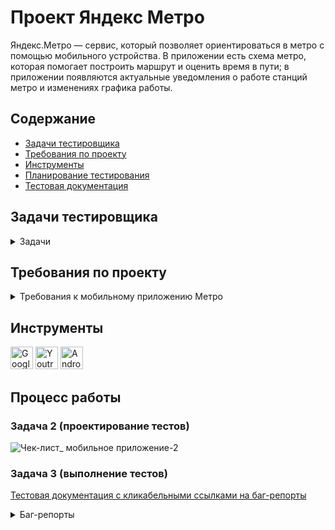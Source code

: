 # <a name="up" />Проект Яндекс Метро

Яндекс.Метро — сервис, который позволяет ориентироваться в метро с помощью мобильного устройства. В приложении есть схема метро, которая помогает построить маршрут и оценить время в пути; в приложении появляются актуальные уведомления о работе станций метро и изменениях графика работы. 

## Содержание
- [Задачи тестировщика](#задачи-тестировщика)
- [Требования по проекту](#требования-по-проекту)
- [Инструменты](#инструменты)
- [Планирование тестирования](#планирование-тестирования)
- [Тестовая документация](#тестовая-документация)

## Задачи тестировщика

<details>
<summary> Задачи </summary> 

1. Проанализировать требования к мобильному приложению Яндекс.Метро
2. Спроектировать чек-лист для тестирования мобильного приложения на часть требований (для новых фич)
3. Протестировать мобильное приложение в эмуляторе с помощью Android Studio завести баг-репорты 

***

</details>

## Требования по проекту

<details>
<summary>Требования к мобильному приложению Метро </summary>

#### 1. Список маршрутов  

1.1. В карточке маршрута отображается:  
-информация маршрута — логотипы метро и номера линий метро, также сохраняется последовательность пересадок (если есть);  
-количество пересадок (если есть);  
-временной интервал маршрута — время в пути, время отправления и прибытия;  
-кнопка «Закрыть»;  
-кнопка «Детали маршрута»;  
-поля «Откуда» (начальный пункт) и «Куда» (пункт назначения) (поля должны валидироваться).  

![iScreen Shoter - Safari - 231103172338](https://github.com/SofiiaSleptsova/Yandex_Metro/assets/147629405/abe5f1a7-4098-4e03-8dab-be5cb81da27d)

1.2. Сброс маршрута   
-pакрыть маршрут можно только тапом на крестик в карточке маршрута. При закрытии маршрута в поле ввода «Откуда» сохраняется начальная станция из последнего маршрута. Поле ввода «Куда» и маршрут на схеме сбрасывается, выделение станций пропадает (кроме начальной станции).  
-если текущее время превышает время окончания маршрута, то временной интервал маршрута обновляется.  

#### 2. Выбор станции  

2.1. Станцию можно выбрать несколькими способами:  
-тапом на схеме;  
-по иконке i из разных карточек маршрута. Если из поиска выбрать станцию тапом на i и закрыть карточку станции, должен происходить возврат на экран поиска;

![iScreen Shoter - Safari - 231103172437](https://github.com/SofiiaSleptsova/Yandex_Metro/assets/147629405/57a94262-530c-435d-b7c8-f42c33f21a24)

-найти в поиске и нажать на станцию.  

2.2. Если станция выбрана, всегда выполняются следующие действия:  
-точка станции на схеме уменьшается.  
На точке станции появляется пин цвета линии или специальный пин для закрытой станции.

![iScreen Shoter - Safari - 231103172511](https://github.com/SofiiaSleptsova/Yandex_Metro/assets/147629405/87c40cbb-ce3f-4457-a7ea-c1e302da30a9)

Выбранная станция сохраняется в истории: при нажатии на поле «Откуда» или «Куда» раскрывается список, содержащий станции, которые пользователь выбирал ранее. Список должен сохраниться и в новой версии приложения.  
Шрифт названия станции становится bold.  

#### 3. Детали маршрута  

3.1. Переход к карточке маршрута  
Детали маршрута открываются двумя способами:  
-по тапу на кнопку Деталей маршрута в карточке маршрута;  
-по свайпу списка маршрутов вверх (только для смартфонов в портретной ориентации).  

3.2. Отображение  
В карточке маршрута отображается:  
-временной интервал маршрута:   
-время в пути;  
-время отправления;  
-время прибытия;  
Отрезки пересадок между участками маршрута.  
Кнопка «Закрыть»  
Участки маршрута, разделённые сообщениями о пересадке  
Сообщение об удобных вагонах для посадки  
Картинка с указанием удобных вагонов  
Станции прибытия и отправления  
Пересадочные станции  
Промежуточные станции (если на участке больше одной промежуточной станции, отображаются свёрнутым списком)  
Рядом с каждой станцией, кроме промежуточных, отображается кнопка i для перехода в карточку станции  
Станция, расположенная в начале каждого участка, содержит название, номер линии и иконку сервиса  
Для каждой станции может отображаться событие  
При смене ориентации с портретной на ландшафтную детали маршрута отображаются в левой части экрана  

3.3. Закрытие карточки маршрута  
Закрыть карточку маршрута можно также двумя способами:  
по тапу на кнопку «Закрыть»;  
свайпом вниз.  
При закрытии деталей остаётся открытым список маршрутов, положение списка сохраняется, построенный маршрут не   сбрасывается.  

#### 4. Уведомление об ошибке:  

При отсутствии интернет-соединения появляется уведомление об ошибке.  

#### 5. Логика для альбомной ориентации  

Карточки маршрута и станции и поля поиска отображаются в левой части экрана.  
Карточки маршрута и станции открываются на всю высоту экрана.  
Карточки станции закрываются при взаимодействии со схемой.  
Маршруты отображаются в списке в левой части экрана.  
Баннер на маршруте отображается сверху списка маршрута, если доступно достаточно места.  
При смене ориентации экрана масштаб построенного маршрута не должен увеличиться или уменьшиться.  
Список маршрутов не сворачивается при тапе на ячейку маршрута. Выбранный маршрут выделяется.  
При построении маршрута маршрут вписывается в свободную область справа.  
При тапе на станцию на схеме (с и без маршрута) происходит минимальный подскролл схемы, чтобы вместить пин.  
При выборе станции по иконке i происходит минимальный подскролл схемы, чтобы вместить пин.  
Карточки маршрута, станции и настроек сохраняют своё положение при переходе из портретной ориентации в ландшафтную (и обратно): свёрнутые остаются свёрнутыми, открытые — открытыми, среднее положение переходит в среднее.  
Карточка Настроек открывается по центру экрана на некоторых девайсах (iPad и некоторые iPhone).  

#### 6. Лонг-тап по станции  

При нажатии на станцию при помощи лонг-тапа открывается карточка станции с кнопками «Отсюда»/«Сюда».  

![iScreen Shoter - Safari - 231103172655](https://github.com/SofiiaSleptsova/Yandex_Metro/assets/147629405/683e4426-6518-471d-981e-ee77ff31c34f)

Схема не должна смещаться вверх/вниз/влево/вправо при лонгтапе по станции.

#### 7. Скролл схемы при помощи лонг-тапа

Чтобы воспроизвести скролл схемы при помощи лонгтапа — сделай лонгтап по станции и, удерживая палец, переводи фокус на другие станции.  
При скролле лонгтапом можно выбрать нужную станцию, при этом схема остаётся неподвижной.  
При попадании на область клика точки станции или её названия, на точку ставится пин, точка станции уменьшается, название станции выделяется жирным шрифтом, появляется карточка станции.  
Пин на станции и выделение станции пропадает, когда она не попадает в зону клика.  
При дальнейшем движении шапка карточки станции остаётся неподвижной, и в ней меняются названия станций и сервисов. При этом карточка станции сохраняет минимальное состояние.
Если движение заканчивается на пустой области, карточка станции закрывается.  

***

</details>

## Инструменты
<p align="left"> 
  <a href="https://docs.google.com/" target="_blank" rel="noreferrer"><img src="https://w7.pngwing.com/pngs/240/1015/png-transparent-g-suite-google-docs-google-angle-rectangle-logo.png" width="36" height="36" alt="Google Sheets" /></a>
  <a href="https://www.jetbrains.com/youtrack/" target="_blank" rel="noreferrer"><img src="https://upload.wikimedia.org/wikipedia/commons/9/95/YouTrack_Icon.png" width="36" height="36" alt="Youtrack" /></a>
  <a href="https://developer.android.com/studio" target="_blank" rel="noreferrer"><img src="https://upload.wikimedia.org/wikipedia/commons/thumb/c/c1/Android_Studio_icon_%282023%29.svg/800px-Android_Studio_icon_%282023%29.svg.png" width="36" height="36" alt="Android_Studio" /></a>
</p> 

## Процесс работы

### Задача 2 (проектирование тестов)

![Чек-лист_ мобильное приложение-2](https://github.com/SofiiaSleptsova/Yandex_Metro/assets/147629405/6427ddfa-2563-45d8-b0b4-e77416e4d3b1)

### Задача 3 (выполнение тестов)

[Тестовая документация с кликабельными ссылками на баг-репорты](https://docs.google.com/spreadsheets/d/1y_dVZCaKWYKP17JVRHCYdO9HxVyHSlECJB6-uux_4oA/edit?usp=sharing)

<details>
 <summary> Баг-репорты </summary>

<details>
<summary>ID: 683-95 </summary>

### Если текущее время превышает временной интервал, построенного маршрута, то временной интервал НЕ обновляется автоматически [683-95](https://slepsovasonya.youtrack.cloud/issue/683-95)
 
#### Предусловия:  
1. Открыть приложение "Яндекс.Метро"  
2. Установить город Москва  

#### Шаги воспроизведения:  
1. Нажать на схеме станцию "Марьино"  
2. В карточке станции "Марьино" кликнуть по кнопке "Отсюда"  
3. Нажать на схеме станцию "Братиславская"  
4. В карточке станции "Братиславская" кликнуть по кнопке "Сюда"  

#### Ожидаемый результат:   
При изменении текущего времени и превышении времени окончания маршрута - в карточке маршрута интервал времени обновляется  
#### Фактический результат:  
При изменении текущего времени и превышении времени окончания маршрута - в карточке маршрута интервал времени НЕ обновился  
[видео](https://slepsovasonya.youtrack.cloud/api/files/8-32?sign=MTY5OTQwMTYwMDAwMHwxLTF8OC0zMnxVUXJubDF4STc4ZlZGNV9IY3pYeXNKVDRvVV9GdDlHc3U5%0D%0AZ3piQWgwN0FrDQo%0D%0A&updated=1693222490648)

#### Окружение:  
macOS  | 12.6.6  
Android Studio Giraffe | 2022.3.1  
Galaxy  | 6S (разрешение экрана 1080 х 1920)  
Яндекс.Метро | 3.6.  

</details>


</details>
